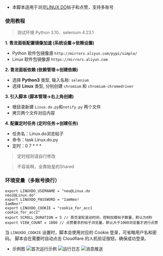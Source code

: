 - 本脚本适用于浏览[LINUX DO](https://linux.do/)帖子和点赞，支持多账号
### 使用教程
>测试环境 Python 3.10、selenium 4.23.1

**1. 青龙面板配置镜像加速 (系统设置->依赖设置)**
- Python 软件包镜像源 `http://mirrors.aliyun.com/pypi/simple/`
- Linux 软件包镜像源 `https://mirrors.aliyun.com`
  
**2. 青龙面板依赖 (依赖管理->创建依赖)**
- 选择 **Python3** 类型, 输入名称: `selenium`
- 选择 **Linux** 类型, 分别创建 `chromium` 和 `chromium-chromedriver`

**3. 引入脚本 (脚本管理->右上角创建)**
- 根目录新建 `Linux.do.py`和`notify.py` 两个文件
- 拷贝两个文件对应内容
  
**4. 配置定时任务 (定时任务->创建任务)**
- 任务名：Linux.do浏览帖子
- 命令：task Linux.do.py
- 定时：0 7 * * *
>定时规则请自行修改

>不容易啊，全靠始皇的Shared
### 环境变量（多账号换行）
```
export LINUXDO_USERNAME = "neo@Linux.do
neo2@Linux.do"
export LINUXDO_PASSWORD = "IamNeo!
IamNeo!"
export LINUXDO_COOKIE = "cookie_for_acc1
cookie_for_acc2"
export SCROLL_DURATION = 5 // 首页滚轮滚动时间，控制加载帖子数量，默认为0秒
export VIEW_COUNT = 1000 // 点赞要求的帖子浏览量，默认大于1000浏览量才进行点赞
```
当 `LINUXDO_COOKIE` 设置时，脚本会使用对应的 Cookie 登录，可省略用户名和密码。
脚本会在需要时自动点击 Cloudflare 的人机验证按钮，确保成功登录。
- 示例图
![首次运行示例](https://im.wowyijiu.com/file/7571e84634def1d0a0cea.png)
![运行日志](https://im.wowyijiu.com/file/11b45f26c2ae6f3569536.png)
![消息推送](https://im.wowyijiu.com/file/cbe6978cc811c0db98079.png)
